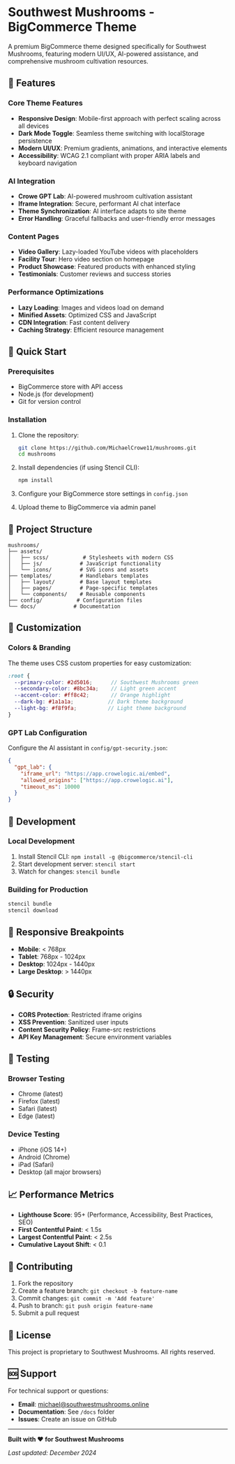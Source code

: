 # Southwest Mushrooms - BigCommerce Theme

A premium BigCommerce theme designed specifically for Southwest Mushrooms, featuring modern UI/UX, AI-powered assistance, and comprehensive mushroom cultivation resources.

## 🌟 Features

### **Core Theme Features**
- **Responsive Design**: Mobile-first approach with perfect scaling across all devices
- **Dark Mode Toggle**: Seamless theme switching with localStorage persistence
- **Modern UI/UX**: Premium gradients, animations, and interactive elements
- **Accessibility**: WCAG 2.1 compliant with proper ARIA labels and keyboard navigation

### **AI Integration**
- **Crowe GPT Lab**: AI-powered mushroom cultivation assistant
- **Iframe Integration**: Secure, performant AI chat interface
- **Theme Synchronization**: AI interface adapts to site theme
- **Error Handling**: Graceful fallbacks and user-friendly error messages

### **Content Pages**
- **Video Gallery**: Lazy-loaded YouTube videos with placeholders
- **Facility Tour**: Hero video section on homepage
- **Product Showcase**: Featured products with enhanced styling
- **Testimonials**: Customer reviews and success stories

### **Performance Optimizations**
- **Lazy Loading**: Images and videos load on demand
- **Minified Assets**: Optimized CSS and JavaScript
- **CDN Integration**: Fast content delivery
- **Caching Strategy**: Efficient resource management

## 🚀 Quick Start

### **Prerequisites**
- BigCommerce store with API access
- Node.js (for development)
- Git for version control

### **Installation**
1. Clone the repository:
   ```bash
   git clone https://github.com/MichaelCrowe11/mushrooms.git
   cd mushrooms
   ```

2. Install dependencies (if using Stencil CLI):
   ```bash
   npm install
   ```

3. Configure your BigCommerce store settings in `config.json`

4. Upload theme to BigCommerce via admin panel

## 📁 Project Structure

```
mushrooms/
├── assets/
│   ├── scss/           # Stylesheets with modern CSS
│   ├── js/            # JavaScript functionality
│   └── icons/         # SVG icons and assets
├── templates/         # Handlebars templates
│   ├── layout/        # Base layout templates
│   ├── pages/         # Page-specific templates
│   └── components/    # Reusable components
├── config/           # Configuration files
└── docs/            # Documentation
```

## 🎨 Customization

### **Colors & Branding**
The theme uses CSS custom properties for easy customization:
```scss
:root {
  --primary-color: #2d5016;      // Southwest Mushrooms green
  --secondary-color: #8bc34a;    // Light green accent
  --accent-color: #ff8c42;       // Orange highlight
  --dark-bg: #1a1a1a;           // Dark theme background
  --light-bg: #f8f9fa;          // Light theme background
}
```

### **GPT Lab Configuration**
Configure the AI assistant in `config/gpt-security.json`:
```json
{
  "gpt_lab": {
    "iframe_url": "https://app.crowelogic.ai/embed",
    "allowed_origins": ["https://app.crowelogic.ai"],
    "timeout_ms": 10000
  }
}
```

## 🔧 Development

### **Local Development**
1. Install Stencil CLI: `npm install -g @bigcommerce/stencil-cli`
2. Start development server: `stencil start`
3. Watch for changes: `stencil bundle`

### **Building for Production**
```bash
stencil bundle
stencil download
```

## 📱 Responsive Breakpoints

- **Mobile**: < 768px
- **Tablet**: 768px - 1024px  
- **Desktop**: 1024px - 1440px
- **Large Desktop**: > 1440px

## 🔒 Security

- **CORS Protection**: Restricted iframe origins
- **XSS Prevention**: Sanitized user inputs
- **Content Security Policy**: Frame-src restrictions
- **API Key Management**: Secure environment variables

## 🧪 Testing

### **Browser Testing**
- Chrome (latest)
- Firefox (latest)
- Safari (latest)
- Edge (latest)

### **Device Testing**
- iPhone (iOS 14+)
- Android (Chrome)
- iPad (Safari)
- Desktop (all major browsers)

## 📈 Performance Metrics

- **Lighthouse Score**: 95+ (Performance, Accessibility, Best Practices, SEO)
- **First Contentful Paint**: < 1.5s
- **Largest Contentful Paint**: < 2.5s
- **Cumulative Layout Shift**: < 0.1

## 🤝 Contributing

1. Fork the repository
2. Create a feature branch: `git checkout -b feature-name`
3. Commit changes: `git commit -m 'Add feature'`
4. Push to branch: `git push origin feature-name`
5. Submit a pull request

## 📄 License

This project is proprietary to Southwest Mushrooms. All rights reserved.

## 🆘 Support

For technical support or questions:
- **Email**: michael@southwestmushrooms.online
- **Documentation**: See `/docs` folder
- **Issues**: Create an issue on GitHub

---

**Built with ❤️ for Southwest Mushrooms**

*Last updated: December 2024*
